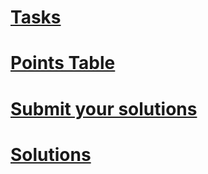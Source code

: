 # [Tasks](tasks.md)
# [Points Table](score.md)
# [Submit your solutions](https://forms.gle/bAvTB6fC3fPTrPgMA)
# [Solutions](solutions.md)